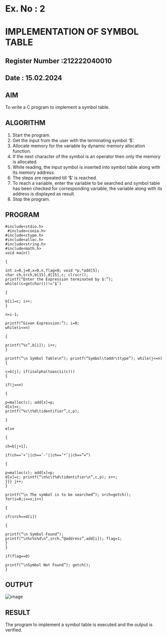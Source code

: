 # Ex. No : 2	
# IMPLEMENTATION OF SYMBOL TABLE 
## Register Number :212222040010
## Date : 15.02.2024

## AIM   
To write a C program to implement a symbol table.

## ALGORITHM
1.	Start the program.
2.	Get the input from the user with the terminating symbol ‘$’.
3.	Allocate memory for the variable by dynamic memory allocation function.
4.	If the next character of the symbol is an operator then only the memory is allocated.
5.	While reading, the input symbol is inserted into symbol table along with its memory address.
6.	The steps are repeated till ‘$’ is reached.
7.	To reach a variable, enter the variable to be searched and symbol table has been checked for corresponding variable, the variable along with its address is displayed as result.
8.	Stop the program. 

## PROGRAM
```
#include<stdio.h>
 #include<conio.h> 
#include<ctype.h> 
#include<alloc.h> 
#include<string.h> 
#include<math.h>
void main()
	
{

int i=0,j=0,x=0,n,flag=0; void *p,*add[5];
char ch,srch,b[15],d[15],c; clrscr();
printf(“Enter the Expression terminated by $:”);
while((c=getchar())!=’$’)

{

b[i]=c; i++;
}

n=i-1;

printf(“Given Expression:”); i=0;
while(i<=n)

{

printf(“%c”,b[i]); i++;
}

printf(“\n Symbol Table\n”); printf(“Symbol\taddr\ttype”); while(j<=n)
{

c=b[j]; if(isalpha(toascii(c)))
{

if(j==n)

{

p=malloc(c); add[x]=p;
d[x]=c;
printf(“%c\t%d\tidentifier”,c,p);

}

else

{

ch=b[j+1];

if(ch==’+’||ch==’-‘||ch==’*’||ch==”=”)

{

p=malloc(c); add[x]=p;
d[x]=c; printf(“\n%c\t%d\tidentifier\n”,c,p); x++;
}}} j++;
}

printf(“\n The symbol is to be searched”); srch=getch();
for(i=0;i<=x;i++)

{

if(srch==d[i])

{

printf(“\n Symbol Found”); printf(“\n%c%s%d\n”,srch,”@address”,add[i]); flag=1;
}
}

if(flag==0)

printf(“\nSymbol Not Found”); getch();
}
```

## OUTPUT
![image](https://github.com/Archanashanmugam/19CS409-Compiler-Design-Lab/assets/119291338/567cb27c-45b4-469c-ae98-419d3399a3e9)

## RESULT
The program to implement a symbol table is executed and the output is verified.
